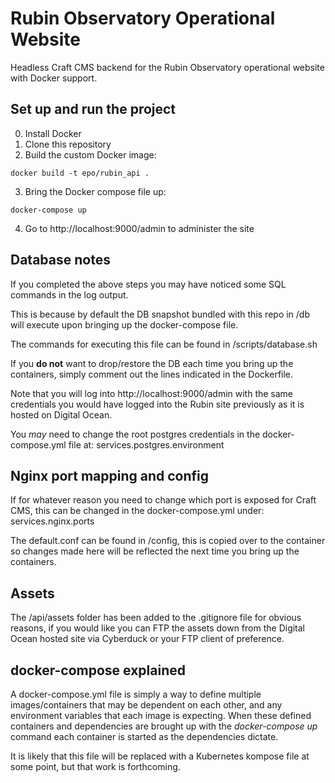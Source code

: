 # Rubin Observatory Operational Website

Headless Craft CMS backend for the Rubin Observatory operational website with Docker support.

## Set up and run the project

0. Install Docker
1. Clone this repository
2. Build the custom Docker image:

```
docker build -t epo/rubin_api .
```

3. Bring the Docker compose file up:

```
docker-compose up
```

4. Go to http://localhost:9000/admin to administer the site

## Database notes

If you completed the above steps you may have noticed some SQL commands in the log output.

This is because by default the DB snapshot bundled with this repo in /db will execute upon bringing up the docker-compose file.

The commands for executing this file can be found in /scripts/database.sh

If you **do not** want to drop/restore the DB each time you bring up the containers, simply comment out the lines indicated in the Dockerfile.

Note that you will log into http://localhost:9000/admin with the same credentials you would have logged into the Rubin site previously as it is hosted on Digital Ocean.

You *may* need to change the root postgres credentials in the docker-compose.yml file at: services.postgres.environment

## Nginx port mapping and config

If for whatever reason you need to change which port is exposed for Craft CMS, this can be changed in the docker-compose.yml under: services.nginx.ports

The default.conf can be found in /config, this is copied over to the container so changes made here will be reflected the next time you bring up the containers.

## Assets

The /api/assets folder has been added to the .gitignore file for obvious reasons, if you would like you can FTP the assets down from the Digital Ocean hosted site via Cyberduck or your FTP client of preference.

## docker-compose explained

A docker-compose.yml file is simply a way to define multiple images/containers that may be dependent on each other, and any environment variables that each image is expecting. When these defined containers and dependencies are brought up with the *docker-compose up* command each container is started as the dependencies dictate.

It is likely that this file will be replaced with a Kubernetes kompose file at some point, but that work is forthcoming.


